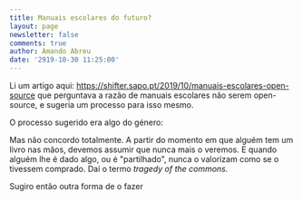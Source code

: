 ```yaml
---
title: Manuais escolares do futuro?
layout: page
newsletter: false
comments: true
author: Amando Abreu
date: '2919-10-30 11:25:00'
---
```

Li um artigo aqui: https://shifter.sapo.pt/2019/10/manuais-escolares-open-source que perguntava a razão de manuais escolares não serem open-source, e sugeria um processo para isso mesmo.

O processo sugerido era algo do género:



Mas não concordo totalmente. A partir do momento em que alguém tem um livro nas mãos, devemos assumir que nunca mais o veremos. E quando alguém lhe é dado algo, ou é "partilhado", nunca o valorizam como se o tivessem comprado. Daí o termo _tragedy of the commons._ 

Sugiro então outra forma de o fazer
